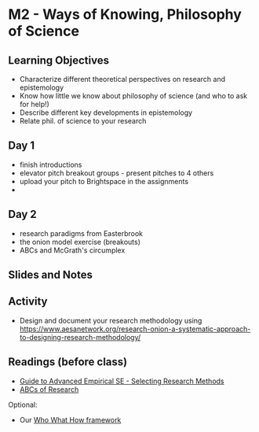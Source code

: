 # M2 - Ways of Knowing, Philosophy of Science

## Learning Objectives

* Characterize different theoretical perspectives on research and epistemology
* Know how little we know about philosophy of science (and who to ask for help!)
* Describe different key developments in epistemology
* Relate phil. of science to your research

## Day 1
- finish introductions
- elevator pitch breakout groups - present pitches to 4 others
- upload your pitch to Brightspace in the assignments
- 
## Day 2
- research paradigms from Easterbrook
- the onion model exercise (breakouts)
- ABCs and McGrath's circumplex 


## Slides and Notes

## Activity

- Design and document your research methodology using https://www.aesanetwork.org/research-onion-a-systematic-approach-to-designing-research-methodology/

## Readings (before class)

* [Guide to Advanced Empirical SE - Selecting Research Methods](resources/epistemology/EmpiricalSEEasterbrook.pdf)
* [ABCs of Research](resources/epistemology/ABC-SE.pdf)

Optional:

- Our [Who What How framework](https://link.springer.com/article/10.1007%2Fs10664-020-09858-z)
